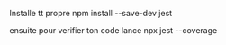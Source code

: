 Installe tt propre
npm install --save-dev jest

ensuite pour verifier ton code lance 
npx jest --coverage

